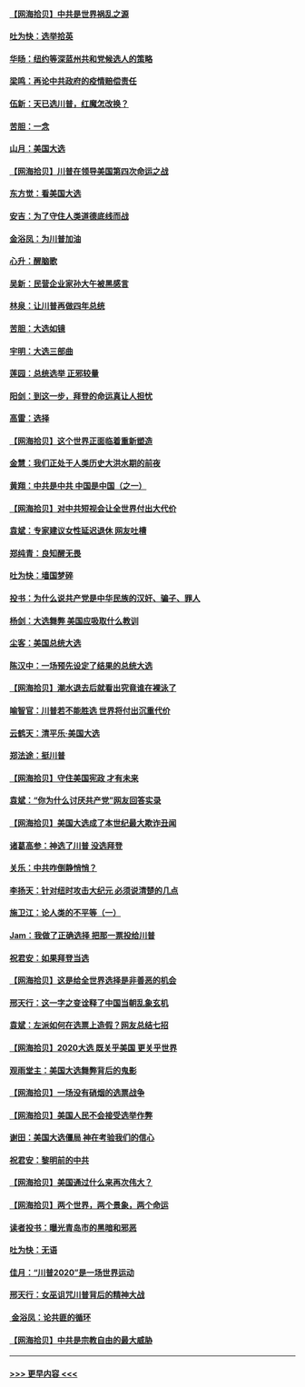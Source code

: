 #### [【网海拾贝】中共是世界祸乱之源](../pages/nsc993/n12555353.md?t=11181002) 
#### [吐为快：选举拾英](../pages/nsc993/n12555041.md?t=11181002) 
#### [华旸：纽约等深蓝州共和党候选人的策略](../pages/nsc993/n12554309.md?t=11181002) 
#### [梁鸣：再论中共政府的疫情赔偿责任](../pages/nsc993/n12553012.md?t=11181002) 
#### [伍新：天已选川普，红魔怎改换？](../pages/nsc993/n12552970.md?t=11181002) 
#### [苦胆：一念](../pages/nsc993/n12552957.md?t=11181002) 
#### [山月：美国大选](../pages/nsc993/n12552446.md?t=11181002) 
#### [【网海拾贝】川普在领导美国第四次命运之战](../pages/nsc993/n12551973.md?t=11181002) 
#### [东方觉：看美国大选](../pages/nsc993/n12551647.md?t=11181002) 
#### [安吉：为了守住人类道德底线而战](../pages/nsc993/n12551111.md?t=11181002) 
#### [金浴凤：为川普加油](../pages/nsc993/n12551085.md?t=11181002) 
#### [心升：醒脑歌](../pages/nsc993/n12550984.md?t=11181002) 
#### [吴新：民营企业家孙大午被黑感言](../pages/nsc993/n12550656.md?t=11181002) 
#### [林泉：让川普再做四年总统](../pages/nsc993/n12550640.md?t=11181002) 
#### [苦胆：大选如镜](../pages/nsc993/n12550630.md?t=11181002) 
#### [宇明：大选三部曲](../pages/nsc993/n12550603.md?t=11181002) 
#### [莲园：总统选举 正邪较量](../pages/nsc993/n12550594.md?t=11181002) 
#### [阳剑：到这一步，拜登的命运真让人担忧](../pages/nsc993/n12549093.md?t=11181002) 
#### [高雷：选择](../pages/nsc993/n12549087.md?t=11181002) 
#### [【网海拾贝】这个世界正面临着重新塑造](../pages/nsc993/n12548326.md?t=11181002) 
#### [金慧：我们正处于人类历史大洪水期的前夜](../pages/nsc993/n12547914.md?t=11181002) 
#### [黄翔：中共是中共 中国是中国（之一）](../pages/nsc993/n12547576.md?t=11181002) 
#### [【网海拾贝】对中共短视会让全世界付出大代价](../pages/nsc993/n12546043.md?t=11181002) 
#### [袁斌：专家建议女性延迟退休 网友吐槽](../pages/nsc993/n12545424.md?t=11181002) 
#### [郑纯青：良知醒无畏](../pages/nsc993/n12545394.md?t=11181002) 
#### [吐为快：墙国梦碎](../pages/nsc993/n12545309.md?t=11181002) 
#### [投书：为什么说共产党是中华民族的汉奸、骗子、罪人](../pages/nsc993/n12545089.md?t=11181002) 
#### [杨剑：大选舞弊 美国应吸取什么教训](../pages/nsc993/n12543937.md?t=11181002) 
#### [尘客：美国总统大选](../pages/nsc993/n12543828.md?t=11181002) 
#### [陈汉中：一场预先设定了结果的总统大选](../pages/nsc993/n12543564.md?t=11181002) 
#### [【网海拾贝】潮水退去后就看出究竟谁在裸泳了](../pages/nsc993/n12543321.md?t=11181002) 
#### [喻智官：川普若不能胜选 世界将付出沉重代价](../pages/nsc993/n12541352.md?t=11181002) 
#### [云鹤天：清平乐‧美国大选](../pages/nsc993/n12540916.md?t=11181002) 
#### [郑法途：挺川普](../pages/nsc993/n12540898.md?t=11181002) 
#### [【网海拾贝】守住美国宪政 才有未来](../pages/nsc993/n12540423.md?t=11181002) 
#### [袁斌：“你为什么讨厌共产党”网友回答实录](../pages/nsc993/n12540208.md?t=11181002) 
#### [【网海拾贝】美国大选成了本世纪最大欺诈丑闻](../pages/nsc993/n12538029.md?t=11181002) 
#### [诸葛高参：神选了川普 没选拜登](../pages/nsc993/n12537664.md?t=11181002) 
#### [关乐：中共咋倒静悄悄？](../pages/nsc993/n12537615.md?t=11181002) 
#### [李扬天：针对纽时攻击大纪元 必须说清楚的几点](../pages/nsc993/n12536001.md?t=11181002) 
#### [施卫江：论人类的不平等（一）](../pages/nsc993/n12535700.md?t=11181002) 
#### [Jam：我做了正确选择 把那一票投给川普](../pages/nsc993/n12535743.md?t=11181002) 
#### [祝君安：如果拜登当选](../pages/nsc993/n12535726.md?t=11181002) 
#### [【网海拾贝】这是给全世界选择是非善恶的机会](../pages/nsc993/n12535061.md?t=11181002) 
#### [邢天行：这一字之变诠释了中国当朝乱象玄机](../pages/nsc993/n12533446.md?t=11181002) 
#### [袁斌：左派如何在选票上造假？网友总结七招](../pages/nsc993/n12533180.md?t=11181002) 
#### [【网海拾贝】2020大选 既关乎美国 更关乎世界](../pages/nsc993/n12533161.md?t=11181002) 
#### [观雨堂主：美国大选舞弊背后的鬼影](../pages/nsc993/n12533153.md?t=11181002) 
#### [【网海拾贝】一场没有硝烟的选票战争](../pages/nsc993/n12531883.md?t=11181002) 
#### [【网海拾贝】美国人民不会接受选举作弊](../pages/nsc993/n12528850.md?t=11181002) 
#### [谢田：美国大选僵局 神在考验我们的信心](../pages/nsc993/n12527932.md?t=11181002) 
#### [祝君安：黎明前的中共](../pages/nsc993/n12524071.md?t=11181002) 
#### [【网海拾贝】美国通过什么来再次伟大？](../pages/nsc993/n12523844.md?t=11181002) 
#### [【网海拾贝】两个世界，两个景象，两个命运](../pages/nsc993/n12521419.md?t=11181002) 
#### [读者投书：曝光青岛市的黑暗和邪恶](../pages/nsc993/n12520988.md?t=11181002) 
#### [吐为快：无语](../pages/nsc993/n12518588.md?t=11181002) 
#### [佳月：“川普2020”是一场世界运动](../pages/nsc993/n12518581.md?t=11181002) 
#### [邢天行：女巫诅咒川普背后的精神大战](../pages/nsc993/n12517257.md?t=11181002) 
#### [ 金浴凤：论共匪的循环](../pages/nsc993/n12517133.md?t=11181002) 
#### [【网海拾贝】中共是宗教自由的最大威胁](../pages/nsc993/n12516879.md?t=11181002) 

----
#### [ >>> 更早内容 <<< ](../indexes/nsc993-earlier.md)
